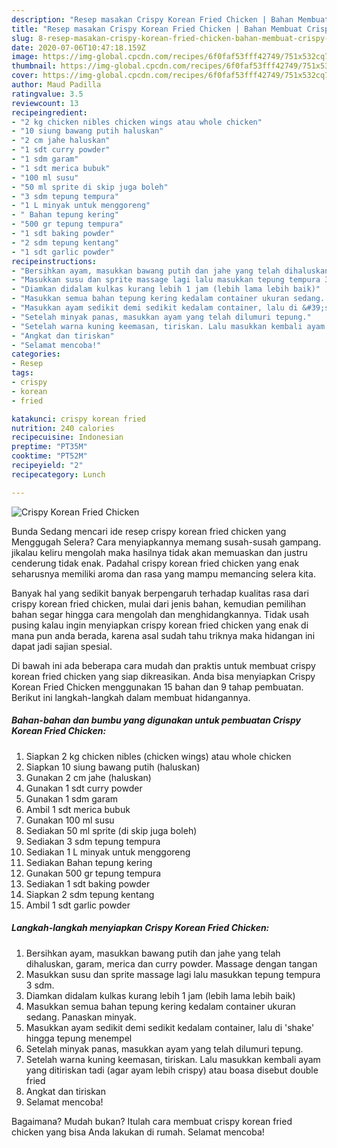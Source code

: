 ```yaml
---
description: "Resep masakan Crispy Korean Fried Chicken | Bahan Membuat Crispy Korean Fried Chicken Yang Bisa Manjain Lidah"
title: "Resep masakan Crispy Korean Fried Chicken | Bahan Membuat Crispy Korean Fried Chicken Yang Bisa Manjain Lidah"
slug: 8-resep-masakan-crispy-korean-fried-chicken-bahan-membuat-crispy-korean-fried-chicken-yang-bisa-manjain-lidah
date: 2020-07-06T10:47:18.159Z
image: https://img-global.cpcdn.com/recipes/6f0faf53fff42749/751x532cq70/crispy-korean-fried-chicken-foto-resep-utama.jpg
thumbnail: https://img-global.cpcdn.com/recipes/6f0faf53fff42749/751x532cq70/crispy-korean-fried-chicken-foto-resep-utama.jpg
cover: https://img-global.cpcdn.com/recipes/6f0faf53fff42749/751x532cq70/crispy-korean-fried-chicken-foto-resep-utama.jpg
author: Maud Padilla
ratingvalue: 3.5
reviewcount: 13
recipeingredient:
- "2 kg chicken nibles chicken wings atau whole chicken"
- "10 siung bawang putih haluskan"
- "2 cm jahe haluskan"
- "1 sdt curry powder"
- "1 sdm garam"
- "1 sdt merica bubuk"
- "100 ml susu"
- "50 ml sprite di skip juga boleh"
- "3 sdm tepung tempura"
- "1 L minyak untuk menggoreng"
- " Bahan tepung kering"
- "500 gr tepung tempura"
- "1 sdt baking powder"
- "2 sdm tepung kentang"
- "1 sdt garlic powder"
recipeinstructions:
- "Bersihkan ayam, masukkan bawang putih dan jahe yang telah dihaluskan, garam, merica dan curry powder. Massage dengan tangan"
- "Masukkan susu dan sprite massage lagi lalu masukkan tepung tempura 3 sdm."
- "Diamkan didalam kulkas kurang lebih 1 jam (lebih lama lebih baik)"
- "Masukkan semua bahan tepung kering kedalam container ukuran sedang. Panaskan minyak."
- "Masukkan ayam sedikit demi sedikit kedalam container, lalu di &#39;shake&#39; hingga tepung menempel"
- "Setelah minyak panas, masukkan ayam yang telah dilumuri tepung."
- "Setelah warna kuning keemasan, tiriskan. Lalu masukkan kembali ayam yang ditiriskan tadi (agar ayam lebih crispy) atau boasa disebut double fried"
- "Angkat dan tiriskan"
- "Selamat mencoba!"
categories:
- Resep
tags:
- crispy
- korean
- fried

katakunci: crispy korean fried 
nutrition: 240 calories
recipecuisine: Indonesian
preptime: "PT35M"
cooktime: "PT52M"
recipeyield: "2"
recipecategory: Lunch

---
```



![Crispy Korean Fried Chicken](https://img-global.cpcdn.com/recipes/6f0faf53fff42749/751x532cq70/crispy-korean-fried-chicken-foto-resep-utama.jpg)

Bunda Sedang mencari ide resep crispy korean fried chicken yang Menggugah Selera? Cara menyiapkannya memang susah-susah gampang. jikalau keliru mengolah maka hasilnya tidak akan memuaskan dan justru cenderung tidak enak. Padahal crispy korean fried chicken yang enak seharusnya memiliki aroma dan rasa yang mampu memancing selera kita.



Banyak hal yang sedikit banyak berpengaruh terhadap kualitas rasa dari crispy korean fried chicken, mulai dari jenis bahan, kemudian pemilihan bahan segar hingga cara mengolah dan menghidangkannya. Tidak usah pusing kalau ingin menyiapkan crispy korean fried chicken yang enak di mana pun anda berada, karena asal sudah tahu triknya maka hidangan ini dapat jadi sajian spesial.


Di bawah ini ada beberapa cara mudah dan praktis untuk membuat crispy korean fried chicken yang siap dikreasikan. Anda bisa menyiapkan Crispy Korean Fried Chicken menggunakan 15 bahan dan 9 tahap pembuatan. Berikut ini langkah-langkah dalam membuat hidangannya.

<!--inarticleads1-->

##### Bahan-bahan dan bumbu yang digunakan untuk pembuatan Crispy Korean Fried Chicken:

1. Siapkan 2 kg chicken nibles (chicken wings) atau whole chicken
1. Siapkan 10 siung bawang putih (haluskan)
1. Gunakan 2 cm jahe (haluskan)
1. Gunakan 1 sdt curry powder
1. Gunakan 1 sdm garam
1. Ambil 1 sdt merica bubuk
1. Gunakan 100 ml susu
1. Sediakan 50 ml sprite (di skip juga boleh)
1. Sediakan 3 sdm tepung tempura
1. Sediakan 1 L minyak untuk menggoreng
1. Sediakan  Bahan tepung kering
1. Gunakan 500 gr tepung tempura
1. Sediakan 1 sdt baking powder
1. Siapkan 2 sdm tepung kentang
1. Ambil 1 sdt garlic powder




<!--inarticleads2-->

##### Langkah-langkah menyiapkan Crispy Korean Fried Chicken:

1. Bersihkan ayam, masukkan bawang putih dan jahe yang telah dihaluskan, garam, merica dan curry powder. Massage dengan tangan
1. Masukkan susu dan sprite massage lagi lalu masukkan tepung tempura 3 sdm.
1. Diamkan didalam kulkas kurang lebih 1 jam (lebih lama lebih baik)
1. Masukkan semua bahan tepung kering kedalam container ukuran sedang. Panaskan minyak.
1. Masukkan ayam sedikit demi sedikit kedalam container, lalu di &#39;shake&#39; hingga tepung menempel
1. Setelah minyak panas, masukkan ayam yang telah dilumuri tepung.
1. Setelah warna kuning keemasan, tiriskan. Lalu masukkan kembali ayam yang ditiriskan tadi (agar ayam lebih crispy) atau boasa disebut double fried
1. Angkat dan tiriskan
1. Selamat mencoba!




Bagaimana? Mudah bukan? Itulah cara membuat crispy korean fried chicken yang bisa Anda lakukan di rumah. Selamat mencoba!
